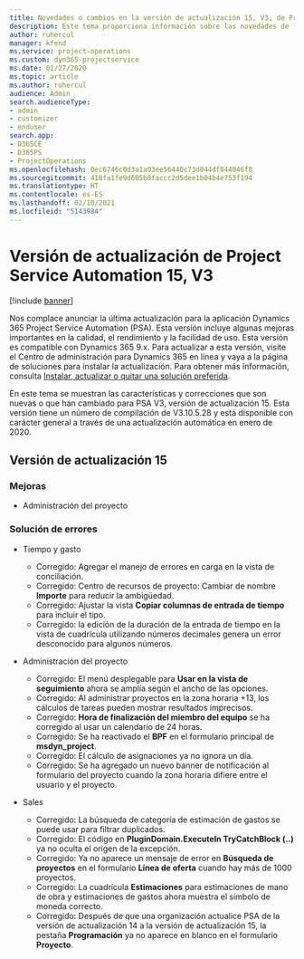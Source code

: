 ```yaml
---
title: Novedades o cambios en la versión de actualización 15, V3, de Project Service Automation
description: Este tema proporciona información sobre las novedades de la versión de actualización 15 de Project Service Automation, V3.
author: ruhercul
manager: kfend
ms.service: project-operations
ms.custom: dyn365-projectservice
ms.date: 01/27/2020
ms.topic: article
ms.author: ruhercul
audience: Admin
search.audienceType:
- admin
- customizer
- enduser
search.app:
- D365CE
- D365PS
- ProjectOperations
ms.openlocfilehash: 0ec6746c0d3a1a03ee56440c73d044df844046f8
ms.sourcegitcommit: 418fa1fe9d605b8faccc2d5dee1b04b4e753f194
ms.translationtype: HT
ms.contentlocale: es-ES
ms.lasthandoff: 02/10/2021
ms.locfileid: "5143984"
---
```

# <a name="project-service-automation-update-release-15-v3"></a>Versión de actualización de Project Service Automation 15, V3

[!include [banner](../includes/psa-now-project-operations.md)]

Nos complace anunciar la última actualización para la aplicación Dynamics 365 Project Service Automation (PSA). Esta versión incluye algunas mejoras importantes en la calidad, el rendimiento y la facilidad de uso. Esta versión es compatible con Dynamics 365 9.x. Para actualizar a esta versión, visite el Centro de administración para Dynamics 365 en línea y vaya a la página de soluciones para instalar la actualización. Para obtener más información, consulta [Instalar, actualizar o quitar una solución preferida](https://docs.microsoft.com/power-platform/admin/install-remove-preferred-solution).

En este tema se muestran las características y correcciones que son nuevas o que han cambiado para PSA V3, versión de actualización 15. Esta versión tiene un número de compilación de V3.10.5.28 y está disponible con carácter general a través de una actualización automática en enero de 2020.

## <a name="update-release-15"></a>Versión de actualización 15 

### <a name="enhancements"></a>Mejoras

- Administración del proyecto

### <a name="bug-fixes"></a>Solución de errores

- Tiempo y gasto

  - Corregido: Agregar el manejo de errores en carga en la vista de conciliación.
  - Corregido: Centro de recursos de proyecto: Cambiar de nombre **Importe** para reducir la ambigüedad.
  - Corregido: Ajustar la vista **Copiar columnas de entrada de tiempo** para incluir el tipo.
  - Corregido: la edición de la duración de la entrada de tiempo en la vista de cuadrícula utilizando números decimales genera un error desconocido para algunos números.

- Administración del proyecto

  - Corregido: El menú desplegable para **Usar en la vista de seguimiento** ahora se amplía según el ancho de las opciones.
  - Corregido: Al administrar proyectos en la zona horaria +13, los cálculos de tareas pueden mostrar resultados imprecisos.
  - Corregido: **Hora de finalización del miembro del equipo** se ha corregido al usar un calendario de 24 horas.
  - Corregido: Se ha reactivado el **BPF** en el formulario principal de **msdyn_project**.
  - Corregido: El cálculo de asignaciones ya no ignora un día.
  - Corregido: Se ha agregado un nuevo banner de notificación al formulario del proyecto cuando la zona horaria difiere entre el usuario y el proyecto.

- Sales

  - Corregido: La búsqueda de categoría de estimación de gastos se puede usar para filtrar duplicados.
  - Corregido: El código en **PluginDomain.ExecuteIn TryCatchBlock (..)** ya no oculta el origen de la excepción.
  - Corregido: Ya no aparece un mensaje de error en **Búsqueda de proyectos** en el formulario **Línea de oferta** cuando hay más de 1000 proyectos.
  - Corregido: La cuadrícula **Estimaciones** para estimaciones de mano de obra y estimaciones de gastos ahora muestra el símbolo de moneda correcto.
  - Corregido: Después de que una organización actualice PSA de la versión de actualización 14 a la versión de actualización 15, la pestaña **Programación** ya no aparece en blanco en el formulario **Proyecto**.
